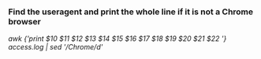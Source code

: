 

### Find the useragent and print the whole line if it is not a Chrome browser

*awk {'print  $10 $11 $12 $13 $14 $15 $16 $17 $18 $19 $20 $21 $22  '} access.log | sed '/Chrome/d'*
